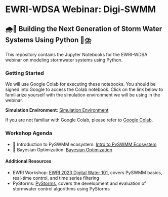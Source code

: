# EWRI-WDSA Webinar: Digi-SWMM
## 🌧️🐍 Building the Next Generation of Storm Water Systems Using Python 🐍⛈️

This repository contains the Jupyter Notebooks for the EWRI-WDSA webinar on modeling stormwater systems using Python.

### Getting Started

We will use Google Colab for executing these notebooks. You should be signed into Google to access the Colab notebook. Click on the link below to familiarize yourself with the simulation environment we will be using in the webinar.

**Simulation Environment**: [Simulation Environment](https://colab.research.google.com/github/abhiramm7/digi-swmm/blob/main/getting_started.ipynb)

If you are not familiar with Google Colab, please refer to [Google Colab](https://colab.research.google.com).

### Workshop Agenda

- 🐍 Introduction to PySWMM ecosystem: [Intro to PySWMM Ecosystem](https://colab.research.google.com/github/abhiramm7/digi-swmm/blob/main/intro_to_pyswmm_ecosystem.ipynb)
- 👻 Bayesian Optimization: [Bayesian Optimization](https://colab.research.google.com/github/abhiramm7/digi-swmm/blob/main/BayesianOptimization.ipynb)

#### Additional Resources 
- EWRI Workshop: [EWRI 2023 Digital Water 101](https://github.com/abhiramm7/ewri2023_DigitalWater101), covers PySWMM basics, real-time control, and time series filtering
- PyStorms: [PyStorms](https://pystorms.netlify.app), covers the development and evaluation of stormwater control algorithms using PyStorms